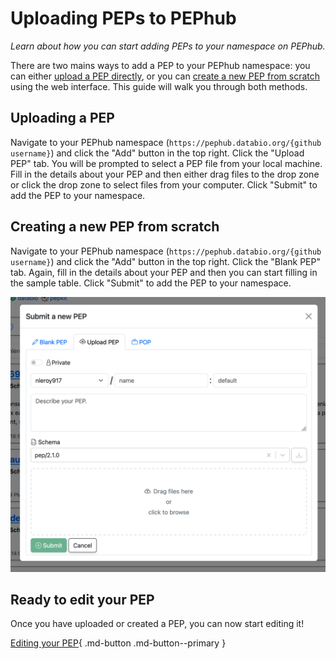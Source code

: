 # Uploading PEPs to PEPhub
*Learn about how you can start adding PEPs to your namespace on PEPhub.*

There are two mains ways to add a PEP to your PEPhub namespace: you can either [upload a PEP directly](#uploading-a-pep), or you can [create a new PEP from scratch](#creating-a-new-pep-from-scratch) using the web interface. This guide will walk you through both methods.

## Uploading a PEP
Navigate to your PEPhub namespace (`https://pephub.databio.org/{github username}`) and click the "Add" button in the top right. Click the "Upload PEP" tab. You will be prompted to select a PEP file from your local machine. Fill in the details about your PEP and then either drag files to the drop zone or click the drop zone to select files from your computer. Click "Submit" to add the PEP to your namespace.

## Creating a new PEP from scratch
Navigate to your PEPhub namespace (`https://pephub.databio.org/{github username}`) and click the "Add" button in the top right. Click the "Blank PEP" tab. Again, fill in the details about your PEP and then you can start filling in the sample table. Click "Submit" to add the PEP to your namespace.

![Submission form for a new PEP](../img/add-pep-form.png)

## Ready to edit your PEP
Once you have uploaded or created a PEP, you can now start editing it!

[Editing your PEP](/pephub/user/editing){ .md-button .md-button--primary }